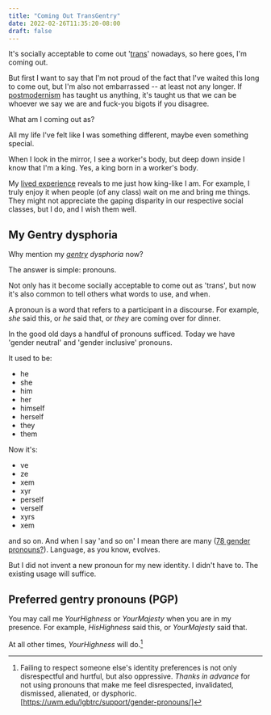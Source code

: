 ```yaml
---
title: "Coming Out TransGentry"
date: 2022-02-26T11:35:20-08:00
draft: false
---
```


It's socially acceptable to come out '[trans](https://www.merriam-webster.com/dictionary/trans)' nowadays, so here goes,
I'm coming out.

But first I want to say that I'm not proud of the fact that I've
waited this long to come out, but I'm also not embarrassed -- at
least not any longer. If
[postmodernism](https://en.wikipedia.org/wiki/Postmodernism) has
taught us anything, it's taught us that we can be whoever we say we
are and fuck-you bigots if you disagree.

What am I coming out as?

All my life I've felt like I was something different, maybe even
something special.

When I look in the mirror, I see a worker's body, but deep down inside
I know that I'm a king. Yes, a king born in a worker's body.

My [lived experience](https://en.wikipedia.org/wiki/Lived_experience)
reveals to me just how king-like I am. For example, I truly enjoy it
when people (of any class) wait on me and bring me things. They might
not appreciate the gaping disparity in our respective social
classes, but I do, and I wish them well.

## My Gentry dysphoria

Why mention my _[gentry](https://en.wikipedia.org/wiki/Gentry) dysphoria_ now?

The answer is simple: pronouns.

Not only has it become socially acceptable to come out as 'trans', but now
it's also common to tell others what words to use, and when.

A pronoun is a word that refers to a participant in a discourse. For
example, _she_ said this, or _he_ said that, or _they_ are coming
over for dinner.

In the good old days a handful of pronouns sufficed. Today we have
'gender neutral' and 'gender inclusive' pronouns.

It used to
be:

- he
- she
- him
- her
- himself
- herself
- they
- them

Now it's:

- ve
- ze
- xem
- xyr
- perself
- verself
- xyrs
- xem


and so on. And when I say 'and so on' I mean there are many ([78
gender pronouns?](https://bobcutmag.com/2021/09/07/what-are-the-78-gender-pronouns/)).
Language, as you know, evolves.

But I did not invent a new pronoun for my new identity. I didn't have
to. The existing usage will suffice.

## Preferred gentry pronouns (PGP)

You may call me _YourHighness_ or _YourMajesty_ when you are in my
presence. For example, _HisHighness_ said this, or _YourMajesty_ said that.

At all other times, _YourHighness_ will do.[^1]


[^1]: Failing to respect someone else's identity
preferences is not only disrespectful and hurtful, but also oppressive.
 _Thanks in advance_ for not using pronouns that make me
feel disrespected, invalidated, dismissed, alienated, or dysphoric.
[https://uwm.edu/lgbtrc/support/gender-pronouns/]

